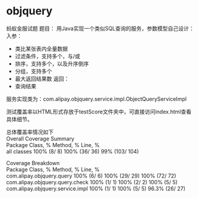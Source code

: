 # objquery
蚂蚁金服试题
题目：
用Java实现一个类似SQL查询的服务，参数模型自己设计：
 入参：
  - 类比某张表内全量数据
  - 过滤条件，支持多个，与/或
  - 排序，支持多个，以及升序倒序
  - 分组，支持多个
  - 最大返回结果数
 返回：
  - 查询结果


服务实现类为：com.alipay.objquery.service.impl.ObjectQueryServiceImpl

测试覆盖率以HTML形式存放于testScore文件夹中，可直接访问index.html查看具体细节。

总体覆盖率情况如下<br/>
Overall Coverage Summary<br/>
Package	Class, %	Method, %	Line, %<br/>
all classes	100% (8/ 8)	100% (36/ 36)	99% (103/ 104)<br/>

Coverage Breakdown<br/>
Package	Class, %	Method, %	Line, %<br/>
com.alipay.objquery.query	100% (6/ 6)	100% (29/ 29)	100% (72/ 72)<br/>
com.alipay.objquery.query.check	100% (1/ 1)	100% (2/ 2)	100% (5/ 5)<br/>
com.alipay.objquery.service.impl	100% (1/ 1)	100% (5/ 5)	96.3% (26/ 27)<br/>

